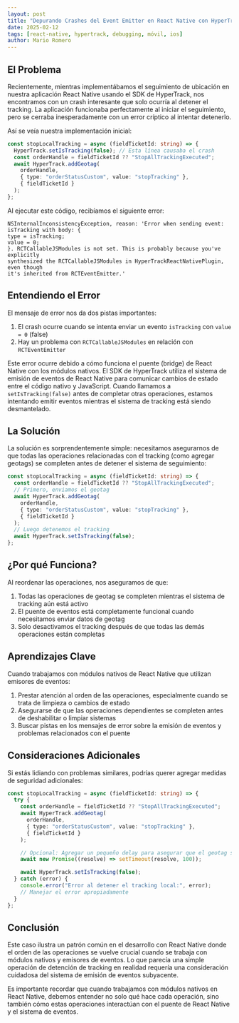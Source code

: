 ```yaml
---
layout: post
title: "Depurando Crashes del Event Emitter en React Native con HyperTrack SDK"
date: 2025-02-12
tags: [react-native, hypertrack, debugging, móvil, ios]
author: Mario Romero
---
```


## El Problema

Recientemente, mientras implementábamos el seguimiento de ubicación en nuestra aplicación React Native usando el SDK de HyperTrack, nos encontramos con un crash interesante que solo ocurría al detener el tracking. La aplicación funcionaba perfectamente al iniciar el seguimiento, pero se cerraba inesperadamente con un error críptico al intentar detenerlo.

Así se veía nuestra implementación inicial:

```typescript
const stopLocalTracking = async (fieldTicketId: string) => {
  HyperTrack.setIsTracking(false); // Esta línea causaba el crash
  const orderHandle = fieldTicketId ?? "StopAllTrackingExecuted";
  await HyperTrack.addGeotag(
    orderHandle,
    { type: "orderStatusCustom", value: "stopTracking" },
    { fieldTicketId }
  );
};
```

Al ejecutar este código, recibíamos el siguiente error:

```
NSInternalInconsistencyException, reason: 'Error when sending event:
isTracking with body: {
type = isTracking;
value = 0;
}. RCTCallableJSModules is not set. This is probably because you've explicitly
synthesized the RCTCallableJSModules in HyperTrackReactNativePlugin, even though
it's inherited from RCTEventEmitter.'
```

## Entendiendo el Error

El mensaje de error nos da dos pistas importantes:

1. El crash ocurre cuando se intenta enviar un evento `isTracking` con `value = 0` (false)
2. Hay un problema con `RCTCallableJSModules` en relación con `RCTEventEmitter`

Este error ocurre debido a cómo funciona el puente (bridge) de React Native con los módulos nativos. El SDK de HyperTrack utiliza el sistema de emisión de eventos de React Native para comunicar cambios de estado entre el código nativo y JavaScript. Cuando llamamos a `setIsTracking(false)` antes de completar otras operaciones, estamos intentando emitir eventos mientras el sistema de tracking está siendo desmantelado.

## La Solución

La solución es sorprendentemente simple: necesitamos asegurarnos de que todas las operaciones relacionadas con el tracking (como agregar geotags) se completen antes de detener el sistema de seguimiento:

```typescript
const stopLocalTracking = async (fieldTicketId: string) => {
  const orderHandle = fieldTicketId ?? "StopAllTrackingExecuted";
  // Primero, enviamos el geotag
  await HyperTrack.addGeotag(
    orderHandle,
    { type: "orderStatusCustom", value: "stopTracking" },
    { fieldTicketId }
  );
  // Luego detenemos el tracking
  await HyperTrack.setIsTracking(false);
};
```

## ¿Por qué Funciona?

Al reordenar las operaciones, nos aseguramos de que:

1. Todas las operaciones de geotag se completen mientras el sistema de tracking aún está activo
2. El puente de eventos está completamente funcional cuando necesitamos enviar datos de geotag
3. Solo desactivamos el tracking después de que todas las demás operaciones están completas

## Aprendizajes Clave

Cuando trabajamos con módulos nativos de React Native que utilizan emisores de eventos:

1. Prestar atención al orden de las operaciones, especialmente cuando se trata de limpieza o cambios de estado
2. Asegurarse de que las operaciones dependientes se completen antes de deshabilitar o limpiar sistemas
3. Buscar pistas en los mensajes de error sobre la emisión de eventos y problemas relacionados con el puente

## Consideraciones Adicionales

Si estás lidiando con problemas similares, podrías querer agregar medidas de seguridad adicionales:

```typescript
const stopLocalTracking = async (fieldTicketId: string) => {
  try {
    const orderHandle = fieldTicketId ?? "StopAllTrackingExecuted";
    await HyperTrack.addGeotag(
      orderHandle,
      { type: "orderStatusCustom", value: "stopTracking" },
      { fieldTicketId }
    );

    // Opcional: Agregar un pequeño delay para asegurar que el geotag se procesó
    await new Promise((resolve) => setTimeout(resolve, 100));

    await HyperTrack.setIsTracking(false);
  } catch (error) {
    console.error("Error al detener el tracking local:", error);
    // Manejar el error apropiadamente
  }
};
```

## Conclusión

Este caso ilustra un patrón común en el desarrollo con React Native donde el orden de las operaciones se vuelve crucial cuando se trabaja con módulos nativos y emisores de eventos. Lo que parecía una simple operación de detención de tracking en realidad requería una consideración cuidadosa del sistema de emisión de eventos subyacente.

Es importante recordar que cuando trabajamos con módulos nativos en React Native, debemos entender no solo qué hace cada operación, sino también cómo estas operaciones interactúan con el puente de React Native y el sistema de eventos.
